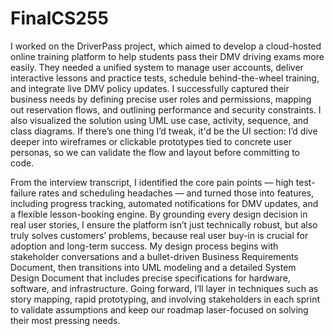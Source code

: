 # FinalCS255
I worked on the DriverPass project, which aimed to develop a cloud-hosted online training platform to help students pass their DMV driving exams more easily. They needed a unified system to manage user accounts, deliver interactive lessons and practice tests, schedule behind-the-wheel training, and integrate live DMV policy updates. I successfully captured their business needs by defining precise user roles and permissions, mapping out reservation flows, and outlining performance and security constraints. I also visualized the solution using UML use case, activity, sequence, and class diagrams. If there’s one thing I’d tweak, it'd be the UI section: I’d dive deeper into wireframes or clickable prototypes tied to concrete user personas, so we can validate the flow and layout before committing to code.

From the interview transcript, I identified the core pain points — high test-failure rates and scheduling headaches — and turned those into features, including progress tracking, automated notifications for DMV updates, and a flexible lesson-booking engine. By grounding every design decision in real user stories, I ensure the platform isn’t just technically robust, but also truly solves customers’ problems, because real user buy-in is crucial for adoption and long-term success. My design process begins with stakeholder conversations and a bullet-driven Business Requirements Document, then transitions into UML modeling and a detailed System Design Document that includes precise specifications for hardware, software, and infrastructure. Going forward, I’ll layer in techniques such as story mapping, rapid prototyping, and involving stakeholders in each sprint to validate assumptions and keep our roadmap laser-focused on solving their most pressing needs.

